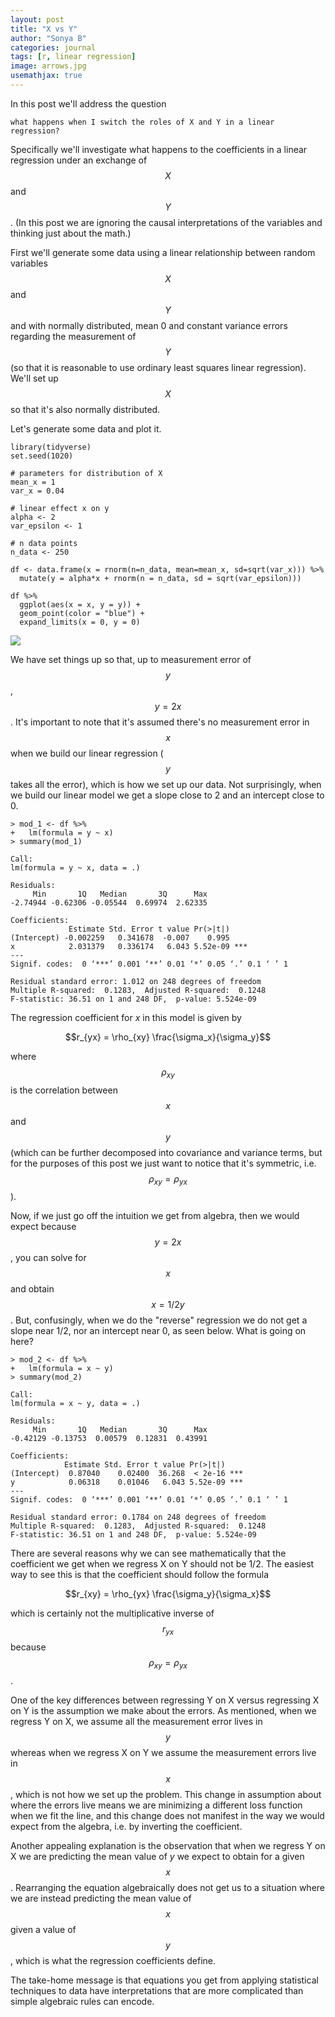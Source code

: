 ```yaml
---
layout: post
title: "X vs Y"
author: "Sonya B"
categories: journal
tags: [r, linear regression]
image: arrows.jpg
usemathjax: true
---
```


In this post we'll address the question

    what happens when I switch the roles of X and Y in a linear regression?

Specifically we'll investigate what happens to the coefficients in a linear regression under an exchange of $$X$$ and $$Y$$. (In this post we are ignoring the causal interpretations of the variables and thinking just about the math.)

First we'll generate some data using a linear relationship between random variables $$X$$ and $$Y$$ and with normally distributed, mean 0 and constant variance errors regarding the measurement of $$Y$$ (so that it is reasonable to use ordinary least squares linear regression). We'll set up $$X$$ so that it's also normally distributed.

Let's generate some data and plot it.

```
library(tidyverse)
set.seed(1020)

# parameters for distribution of X
mean_x = 1
var_x = 0.04

# linear effect x on y
alpha <- 2
var_epsilon <- 1

# n data points
n_data <- 250

df <- data.frame(x = rnorm(n=n_data, mean=mean_x, sd=sqrt(var_x))) %>%
  mutate(y = alpha*x + rnorm(n = n_data, sd = sqrt(var_epsilon)))

df %>%
  ggplot(aes(x = x, y = y)) +
  geom_point(color = "blue") +
  expand_limits(x = 0, y = 0)
```

![](https://meticulousdatascience.com/assets/img/x_versus_y_data.png)

We have set things up so that, up to measurement error of $$y$$, $$y = 2x$$. It's important to note that it's assumed there's no measurement error in $$x$$ when we build our linear regression ($$y$$ takes all the error), which is how we set up our data. Not surprisingly, when we build our linear model we get a slope close to 2 and an intercept close to 0.

```
> mod_1 <- df %>%
+   lm(formula = y ~ x)
> summary(mod_1)

Call:
lm(formula = y ~ x, data = .)

Residuals:
     Min       1Q   Median       3Q      Max 
-2.74944 -0.62306 -0.05544  0.69974  2.62335 

Coefficients:
             Estimate Std. Error t value Pr(>|t|)    
(Intercept) -0.002259   0.341678  -0.007    0.995    
x            2.031379   0.336174   6.043 5.52e-09 ***
---
Signif. codes:  0 ‘***’ 0.001 ‘**’ 0.01 ‘*’ 0.05 ‘.’ 0.1 ‘ ’ 1

Residual standard error: 1.012 on 248 degrees of freedom
Multiple R-squared:  0.1283,  Adjusted R-squared:  0.1248 
F-statistic: 36.51 on 1 and 248 DF,  p-value: 5.524e-09
```

The regression coefficient for $x$ in this model is given by

$$r_{yx} = \rho_{xy} \frac{\sigma_x}{\sigma_y}$$

where $$\rho_{xy}$$ is the correlation between $$x$$ and $$y$$ (which can be further decomposed into covariance and variance terms, but for the purposes of this post we just want to notice that it's symmetric, i.e. $$\rho_{xy} = \rho_{yx}$$). 

Now, if we just go off the intuition we get from algebra, then we would expect because $$y = 2x$$, you can solve for $$x$$ and obtain $$x = 1/2 y$$. But, confusingly, when we do the "reverse" regression we do not get a slope near 1/2, nor an intercept near 0, as seen below. What is going on here?

```
> mod_2 <- df %>%
+   lm(formula = x ~ y)
> summary(mod_2)

Call:
lm(formula = x ~ y, data = .)

Residuals:
     Min       1Q   Median       3Q      Max 
-0.42129 -0.13753  0.00579  0.12831  0.43991 

Coefficients:
            Estimate Std. Error t value Pr(>|t|)    
(Intercept)  0.87040    0.02400  36.268  < 2e-16 ***
y            0.06318    0.01046   6.043 5.52e-09 ***
---
Signif. codes:  0 ‘***’ 0.001 ‘**’ 0.01 ‘*’ 0.05 ‘.’ 0.1 ‘ ’ 1

Residual standard error: 0.1784 on 248 degrees of freedom
Multiple R-squared:  0.1283,  Adjusted R-squared:  0.1248 
F-statistic: 36.51 on 1 and 248 DF,  p-value: 5.524e-09
```

There are several reasons why we can see mathematically that the coefficient we get when we regress X on Y should not be 1/2. The easiest way to see this is that the coefficient should follow the formula

$$r_{xy} = \rho_{yx} \frac{\sigma_y}{\sigma_x}$$

which is certainly not the multiplicative inverse of $$r_{yx}$$ because $$\rho_{xy} = \rho_{yx}$$. 

One of the key differences between regressing Y on X versus regressing X on Y is the assumption we make about the errors. As mentioned, when we regress Y on X, we assume all the measurement error lives in $$y$$ whereas when we regress X on Y we assume the measurement errors live in $$x$$, which is not how we set up the problem. This change in assumption about where the errors live means we are minimizing a different loss function when we fit the line, and this change does not manifest in the way we would expect from the algebra, i.e. by inverting the coefficient.

Another appealing explanation is the observation that when we regress Y on X we are predicting the mean value of $y$ we expect to obtain for a given $$x$$. Rearranging the equation algebraically does not get us to a situation where we are instead predicting the mean value of $$x$$ given a value of $$y$$, which is what the regression coefficients define.

The take-home message is that equations you get from applying statistical techniques to data have interpretations that are more complicated than simple algebraic rules can encode.
